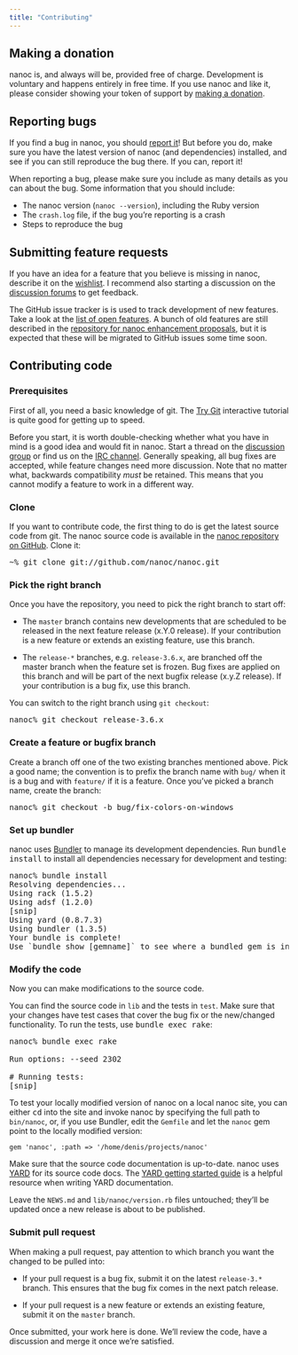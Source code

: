 ```yaml
---
title: "Contributing"
---
```


Making a donation
-----------------

nanoc is, and always will be, provided free of charge. Development is voluntary and happens entirely in free time. If you use nanoc and like it, please consider showing your token of support by [making a donation](http://www.pledgie.com/campaigns/9282).

Reporting bugs
--------------

If you find a bug in nanoc, you should [report it](https://github.com/nanoc/nanoc/issues/new)! But before you do, make sure you have the latest version of nanoc (and dependencies) installed, and see if you can still reproduce the bug there. If you can, report it!

When reporting a bug, please make sure you include as many details as you can about the bug. Some information that you should include:

* The nanoc version (`nanoc --version`), including the Ruby version
* The `crash.log` file, if the bug you’re reporting is a crash
* Steps to reproduce the bug

Submitting feature requests
---------------------------

If you have an idea for a feature that you believe is missing in nanoc, describe it on the [wishlist](https://github.com/nanoc/nanoc/wiki/Wishlist). I recommend also starting a discussion on the [discussion forums](https://groups.google.com/forum/?fromgroups#!forum/nanoc) to get feedback.

The GitHub issue tracker is is used to track development of new features. Take a look at the [list of open features](https://github.com/nanoc/nanoc/issues?labels=feature&state=open). A bunch of old features are still described in the [repository for nanoc enhancement proposals](https://github.com/nanoc/neps), but it is expected that these will be migrated to GitHub issues some time soon.

Contributing code
-----------------

### Prerequisites

First of all, you need a basic knowledge of git. The [Try Git](http://try.github.io/) interactive tutorial is quite good for getting up to speed.

Before you start, it is worth double-checking whether what you have in mind is a good idea and would fit in nanoc. Start a thread on the [discussion group](http://groups.google.com/group/nanoc) or find us on the [IRC channel](irc://chat.freenode.net/#nanoc). Generally speaking, all bug fixes are accepted, while feature changes need more discussion. Note that no matter what, backwards compatibility *must* be retained. This means that you cannot modify a feature to work in a different way.

### Clone

If you want to contribute code, the first thing to do is get the latest source code from git. The nanoc source code is available in the [nanoc repository on GitHub](https://github.com/nanoc/nanoc). Clone it:

<pre title="Cloning the nanoc git repository"><span class="prompt">~%</span> <kbd>git clone git://github.com/nanoc/nanoc.git</kbd></pre>

### Pick the right branch

Once you have the repository, you need to pick the right branch to start off:

* The `master` branch contains new developments that are scheduled to be released in the next feature release (x.Y.0 release). If your contribution is a new feature or extends an existing feature, use this branch.

* The `release-*` branches, e.g. `release-3.6.x`, are branched off the master branch when the feature set is frozen. Bug fixes are applied on this branch and will be part of the next bugfix release (x.y.Z release). If your contribution is a bug fix, use this branch.

You can switch to the right branch using `git checkout`:

<pre title="Switching to the existing release-3.6.x branch"><span class="prompt">nanoc%</span> <kbd>git checkout release-3.6.x</kbd></pre>

### Create a feature or bugfix branch

Create a branch off one of the two existing branches mentioned above. Pick a good name; the convention is to prefix the branch name with `bug/` when it is a bug and with `feature/` if it is a feature. Once you’ve picked a branch name, create the branch:

<pre title="Creating a bug branch"><span class="prompt">nanoc%</span> <kbd>git checkout -b bug/fix-colors-on-windows</kbd></pre>

### Set up bundler

nanoc uses [Bundler](http://bundler.io/) to manage its development dependencies. Run <kbd>bundle install</kbd> to install all dependencies necessary for development and testing:

<pre title="Installing bundler"><span class="prompt">nanoc%</span> <kbd>bundle install</kbd>
Resolving dependencies...
Using rack (1.5.2)
Using adsf (1.2.0)
[snip]
Using yard (0.8.7.3)
Using bundler (1.3.5)
Your bundle is complete!
Use `bundle show [gemname]` to see where a bundled gem is installed.</pre>

### Modify the code

Now you can make modifications to the source code.

You can find the source code in `lib` and the tests in `test`. Make sure that your changes have test cases that cover the bug fix or the new/changed functionality. To run the tests, use <kbd>bundle exec rake</kbd>:

<pre title="Running the tests"><span class="prompt">nanoc%</span> <kbd>bundle exec rake</kbd>

Run options: --seed 2302

# Running tests:
[snip]</pre>

To test your locally modified version of nanoc on a local nanoc site, you can either <kbd>cd</kbd> into the site and invoke nanoc by specifying the full path to `bin/nanoc`, or, if you use Bundler, edit the `Gemfile` and let the `nanoc` gem point to the locally modified version:

<pre title="Specifying a custom path for Bundler"><code class="language-ruby">gem 'nanoc', :path => '/home/denis/projects/nanoc'</code></pre>

Make sure that the source code documentation is up-to-date. nanoc uses [YARD](http://yardoc.org/) for its source code docs. The [YARD getting started guide](http://rubydoc.info/gems/yard/file/docs/GettingStarted.md) is a helpful resource when writing YARD documentation.

Leave the `NEWS.md` and `lib/nanoc/version.rb` files untouched; they’ll be updated once a new release is about to be published.

### Submit pull request

When making a pull request, pay attention to which branch you want the changed to be pulled into:

* If your pull request is a bug fix, submit it on the latest `release-3.*` branch. This ensures that the bug fix comes in the next patch release.

* If your pull request is a new feature or extends an existing feature, submit it on the `master` branch.

Once submitted, your work here is done. We’ll review the code, have a discussion and merge it once we’re satisfied.
